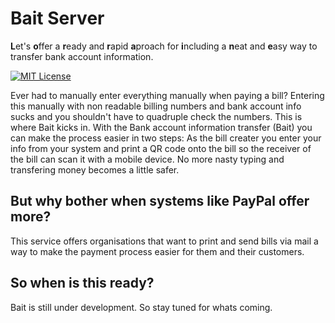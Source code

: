 # Bait Server
**L**et's **o**ffer a **r**eady and **r**apid **a**proach for **i**ncluding a **n**eat and **e**asy way to transfer bank account information.

[![MIT License](http://img.shields.io/badge/license-MIT-green.svg) ](https://github.com/mockito/mockito/blob/master/LICENSE)

Ever had to manually enter everything manually when paying a bill? Entering this manually with non readable billing numbers and bank account info sucks and you shouldn't have to quadruple check the numbers. This is where Bait kicks in. With the Bank account information transfer (Bait) you can make the process easier in two steps: As the bill creater you enter your info from your system and print a QR code onto the bill so the receiver of the bill can scan it with a mobile device. No more nasty typing and transfering money becomes a little safer. 

## But why bother when systems like PayPal offer more?

This service offers organisations that want to print and send bills via mail a way to make the payment process easier for them and their customers.

## So when is this ready?

Bait is still under development. So stay tuned for whats coming. 
